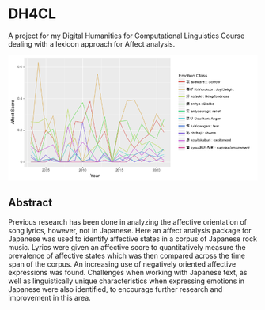 # DH4CL
A project for my Digital Humanities for Computational Linguistics Course dealing with a lexicon approach for Affect analysis. 

![alt text](https://github.com/meghorikawa/DH4CL/blob/main/affectivescores.png)

## Abstract

Previous research has been done in analyzing
the affective orientation of song lyrics, however,
not in Japanese. Here an affect analysis
package for Japanese was used to identify
affective states in a corpus of Japanese
rock music. Lyrics were given an affective
score to quantitatively measure the prevalence
of affective states which was then compared
across the time span of the corpus. An increasing
use of negatively oriented affective expressions
was found. Challenges when working
with Japanese text, as well as linguistically
unique characteristics when expressing emotions
in Japanese were also identified, to encourage
further research and improvement in
this area.
